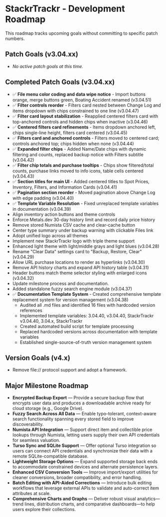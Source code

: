 # StackrTrackr - Development Roadmap

This roadmap tracks upcoming goals without committing to specific patch numbers.

## Patch Goals (v3.04.xx)
- _No active patch goals at this time._

## Completed Patch Goals (v3.04.xx)
- ✅ **File menu color coding and data wipe notice** - Import buttons orange, merge buttons green, Boating Accident renamed (v3.04.51)
- ✅ **Filter controls reorder** - Filters card nested between Change Log and items dropdown with chips constrained to one line (v3.04.47)
- ✅ **Filter card layout stabilization** - Reapplied centered filters card with top-anchored controls and hidden chips when inactive (v3.04.46)
- ✅ **Centered filters card refinements** - Items dropdown anchored left, chips single-line height, filters card centered (v3.04.45)
- ✅ **Filters card and anchored controls** - Filters moved to centered card; controls anchored top; chips hidden when none (v3.04.44)
- ✅ **Expanded filter chips** - Added Name/Date chips with dynamic filtering and counts, replaced backup notice with Filters subtitle (v3.04.42)
- ✅ **Filter chip totals and purchase tooltips** - Chips show filtered/total counts, purchase links moved to info icons, table cells centered (v3.04.43)
- ✅ **Section titles for main UI** - Added centered titles to Spot Prices, Inventory, Filters, and Information Cards (v3.04.41)
- ✅ **Pagination section reorder** - Moved pagination above Change Log with edge padding (v3.04.40)
- ✅ **Template Variable Resolution** - Fixed unreplaced template variables in documentation (v3.04.39)
- Align inventory action buttons and theme controls
- Enforce Metals.dev 30-day history limit and record daily price history
- Remove stored Numista CSV cache and clear-cache button
- Center type summary under backup warning with clickable Files link
- Adopt unified logo across all themes
- Implement new StackrTrackr logo with triple theme support
- Enhanced light theme with light/middle grays and light blues (v3.04.28)
- Rename "Clear Data" settings card to "Backup, Restore, Clear" (v3.04.29)
- Allow URL purchase locations to render as hyperlinks (v3.04.30)
- Remove API history charts and expand API history table (v3.04.31)
- Header buttons match theme selector styling with enlarged icons (v3.04.32)
- Update milestone process and documentation.
- Added standalone fuzzy search engine module (v3.04.37)
- ✅ **Documentation Template System** - Created comprehensive template replacement system for version management (v3.04.38)
  - Audited all .md files and identified 16 files with hardcoded version references
  - Implemented template variables: 3.04.40, v3.04.40, StackrTrackr v3.04.40, 3.04.x, StackrTrackr
  - Created automated build script for template processing
  - Replaced hardcoded versions across documentation with template variables
  - Established single-source-of-truth version management system

## Version Goals (v4.x)
- Remove file:// protocol support and adopt a framework.

## Major Milestone Roadmap
- **Encrypted Backup Export** — Provide a secure backup flow that encrypts user data and produces a downloadable archive ready for cloud storage (e.g., Google Drive).
- **Fuzzy Search Across All Data** — Enable typo-tolerant, context-aware search functionality spanning every stored field to improve discoverability.
- **Numista API Integration** — Support direct item and collectible price lookups through Numista, letting users supply their own API credentials for seamless valuation.
- **Turso Sync and SQLite Support** — Offer optional Turso integration so users can connect API credentials and synchronize their data with a remote SQLite-compatible database.
- **Lightweight Storage Options** — Expand supported storage back ends to accommodate constrained devices and alternate persistence layers.
- **Enhanced CSV Conversion Tools** — Improve import/export utilities for cleaner conversions, broader compatibility, and error handling.
- **Batch Editing with API-Aided Corrections** — Introduce bulk editing workflows that leverage external APIs to validate and auto-correct item attributes at scale.
- **Comprehensive Charts and Graphs** — Deliver robust visual analytics—trend lines, distribution charts, and comparative dashboards—to help users explore their collections.
